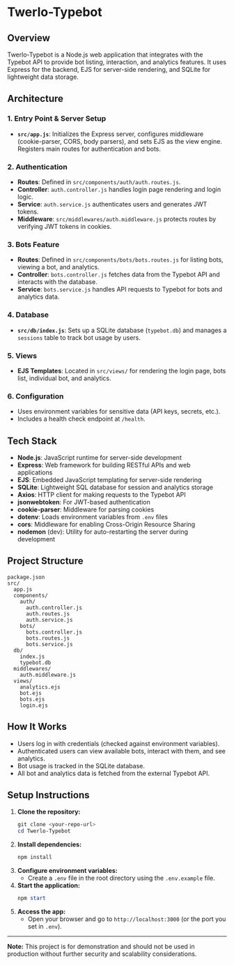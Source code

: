 # Twerlo-Typebot

## Overview

Twerlo-Typebot is a Node.js web application that integrates with the Typebot API to provide bot listing, interaction, and analytics features. It uses Express for the backend, EJS for server-side rendering, and SQLite for lightweight data storage.

## Architecture

### 1. Entry Point & Server Setup

-   **`src/app.js`**: Initializes the Express server, configures middleware (cookie-parser, CORS, body parsers), and sets EJS as the view engine. Registers main routes for authentication and bots.

### 2. Authentication

-   **Routes**: Defined in `src/components/auth/auth.routes.js`.
-   **Controller**: `auth.controller.js` handles login page rendering and login logic.
-   **Service**: `auth.service.js` authenticates users and generates JWT tokens.
-   **Middleware**: `src/middlewares/auth.middleware.js` protects routes by verifying JWT tokens in cookies.

### 3. Bots Feature

-   **Routes**: Defined in `src/components/bots/bots.routes.js` for listing bots, viewing a bot, and analytics.
-   **Controller**: `bots.controller.js` fetches data from the Typebot API and interacts with the database.
-   **Service**: `bots.service.js` handles API requests to Typebot for bots and analytics data.

### 4. Database

-   **`src/db/index.js`**: Sets up a SQLite database (`typebot.db`) and manages a `sessions` table to track bot usage by users.

### 5. Views

-   **EJS Templates**: Located in `src/views/` for rendering the login page, bots list, individual bot, and analytics.

### 6. Configuration

-   Uses environment variables for sensitive data (API keys, secrets, etc.).
-   Includes a health check endpoint at `/health`.

## Tech Stack

-   **Node.js**: JavaScript runtime for server-side development
-   **Express**: Web framework for building RESTful APIs and web applications
-   **EJS**: Embedded JavaScript templating for server-side rendering
-   **SQLite**: Lightweight SQL database for session and analytics storage
-   **Axios**: HTTP client for making requests to the Typebot API
-   **jsonwebtoken**: For JWT-based authentication
-   **cookie-parser**: Middleware for parsing cookies
-   **dotenv**: Loads environment variables from `.env` files
-   **cors**: Middleware for enabling Cross-Origin Resource Sharing
-   **nodemon** (dev): Utility for auto-restarting the server during development

## Project Structure

```
package.json
src/
  app.js
  components/
    auth/
      auth.controller.js
      auth.routes.js
      auth.service.js
    bots/
      bots.controller.js
      bots.routes.js
      bots.service.js
  db/
    index.js
    typebot.db
  middlewares/
    auth.middleware.js
  views/
    analytics.ejs
    bot.ejs
    bots.ejs
    login.ejs
```

## How It Works

-   Users log in with credentials (checked against environment variables).
-   Authenticated users can view available bots, interact with them, and see analytics.
-   Bot usage is tracked in the SQLite database.
-   All bot and analytics data is fetched from the external Typebot API.

## Setup Instructions

1. **Clone the repository:**
    ```powershell
    git clone <your-repo-url>
    cd Twerlo-Typebot
    ```
2. **Install dependencies:**
    ```powershell
    npm install
    ```
3. **Configure environment variables:**
    - Create a `.env` file in the root directory using the `.env.example` file.
4. **Start the application:**
    ```powershell
    npm start
    ```
5. **Access the app:**
    - Open your browser and go to `http://localhost:3000` (or the port you set in `.env`).

---

**Note:** This project is for demonstration and should not be used in production without further security and scalability considerations.
